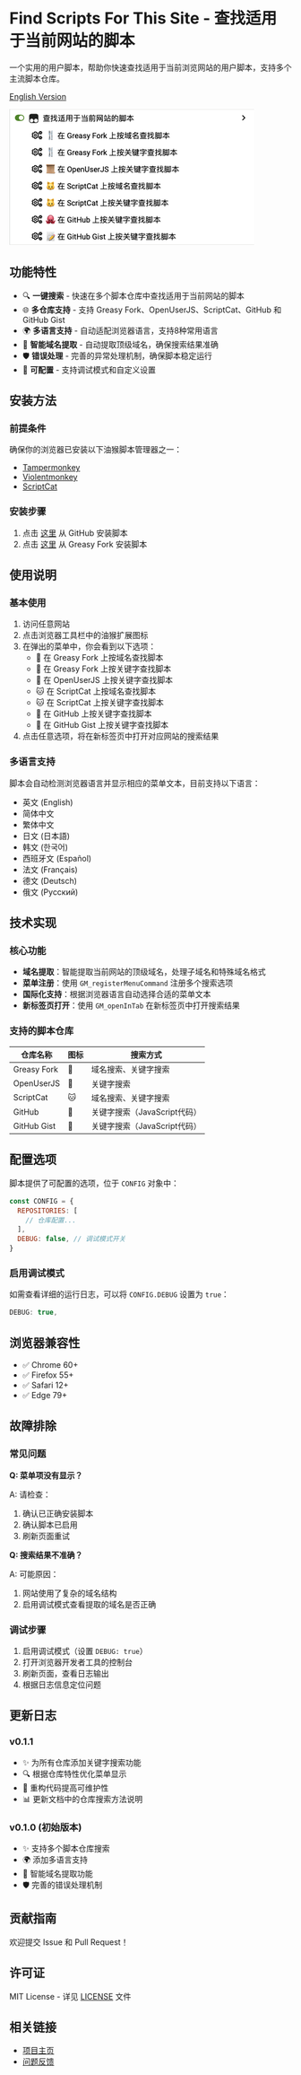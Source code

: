 # Find Scripts For This Site - 查找适用于当前网站的脚本

一个实用的用户脚本，帮助你快速查找适用于当前浏览网站的用户脚本，支持多个主流脚本仓库。

[English Version](https://github.com/utags/userscripts/blob/main/find-scripts-for-this-site/README.md)

![screenshot](https://raw.githubusercontent.com/utags/userscripts/main/assets/2025-09-25-19-48-03.png)

## 功能特性

- 🔍 **一键搜索** - 快速在多个脚本仓库中查找适用于当前网站的脚本
- 🌐 **多仓库支持** - 支持 Greasy Fork、OpenUserJS、ScriptCat、GitHub 和 GitHub Gist
- 🌍 **多语言支持** - 自动适配浏览器语言，支持8种常用语言
- 🧩 **智能域名提取** - 自动提取顶级域名，确保搜索结果准确
- 🛡️ **错误处理** - 完善的异常处理机制，确保脚本稳定运行
- 🔧 **可配置** - 支持调试模式和自定义设置

## 安装方法

### 前提条件

确保你的浏览器已安装以下油猴脚本管理器之一：

- [Tampermonkey](https://www.tampermonkey.net/)
- [Violentmonkey](https://violentmonkey.github.io/)
- [ScriptCat](https://scriptcat.org/)

### 安装步骤

1. 点击 [这里](https://github.com/utags/userscripts/raw/main/find-scripts-for-this-site/find-scripts-for-this-site.user.js) 从 GitHub 安装脚本
2. 点击 [这里](https://greasyfork.org/scripts/550659-find-scripts-for-this-site) 从 Greasy Fork 安装脚本

## 使用说明

### 基本使用

1. 访问任意网站
2. 点击浏览器工具栏中的油猴扩展图标
3. 在弹出的菜单中，你会看到以下选项：
   - 🍴 在 Greasy Fork 上按域名查找脚本
   - 🍴 在 Greasy Fork 上按关键字查找脚本
   - 📜 在 OpenUserJS 上按关键字查找脚本
   - 🐱 在 ScriptCat 上按域名查找脚本
   - 🐱 在 ScriptCat 上按关键字查找脚本
   - 🐙 在 GitHub 上按关键字查找脚本
   - 📝 在 GitHub Gist 上按关键字查找脚本
4. 点击任意选项，将在新标签页中打开对应网站的搜索结果

### 多语言支持

脚本会自动检测浏览器语言并显示相应的菜单文本，目前支持以下语言：

- 英文 (English)
- 简体中文
- 繁体中文
- 日文 (日本語)
- 韩文 (한국어)
- 西班牙文 (Español)
- 法文 (Français)
- 德文 (Deutsch)
- 俄文 (Русский)

## 技术实现

### 核心功能

- **域名提取**：智能提取当前网站的顶级域名，处理子域名和特殊域名格式
- **菜单注册**：使用 `GM_registerMenuCommand` 注册多个搜索选项
- **国际化支持**：根据浏览器语言自动选择合适的菜单文本
- **新标签页打开**：使用 `GM_openInTab` 在新标签页中打开搜索结果

### 支持的脚本仓库

| 仓库名称    | 图标 | 搜索方式                     |
| ----------- | ---- | ---------------------------- |
| Greasy Fork | 🍴   | 域名搜索、关键字搜索         |
| OpenUserJS  | 📜   | 关键字搜索                   |
| ScriptCat   | 🐱   | 域名搜索、关键字搜索         |
| GitHub      | 🐙   | 关键字搜索（JavaScript代码） |
| GitHub Gist | 📝   | 关键字搜索（JavaScript代码） |

## 配置选项

脚本提供了可配置的选项，位于 `CONFIG` 对象中：

```javascript
const CONFIG = {
  REPOSITORIES: [
    // 仓库配置...
  ],
  DEBUG: false, // 调试模式开关
}
```

### 启用调试模式

如需查看详细的运行日志，可以将 `CONFIG.DEBUG` 设置为 `true`：

```javascript
DEBUG: true,
```

## 浏览器兼容性

- ✅ Chrome 60+
- ✅ Firefox 55+
- ✅ Safari 12+
- ✅ Edge 79+

## 故障排除

### 常见问题

**Q: 菜单项没有显示？**

A: 请检查：

1. 确认已正确安装脚本
2. 确认脚本已启用
3. 刷新页面重试

**Q: 搜索结果不准确？**

A: 可能原因：

1. 网站使用了复杂的域名结构
2. 启用调试模式查看提取的域名是否正确

### 调试步骤

1. 启用调试模式（设置 `DEBUG: true`）
2. 打开浏览器开发者工具的控制台
3. 刷新页面，查看日志输出
4. 根据日志信息定位问题

## 更新日志

### v0.1.1

- ✨ 为所有仓库添加关键字搜索功能
- 🔍 根据仓库特性优化菜单显示
- 🧹 重构代码提高可维护性
- 📊 更新文档中的仓库搜索方法说明

### v0.1.0 (初始版本)

- ✨ 支持多个脚本仓库搜索
- 🌍 添加多语言支持
- 🧩 智能域名提取功能
- 🛡️ 完善的错误处理机制

## 贡献指南

欢迎提交 Issue 和 Pull Request！

## 许可证

MIT License - 详见 [LICENSE](https://github.com/utags/userscripts/blob/main/LICENSE) 文件

## 相关链接

- [项目主页](https://github.com/utags/userscripts)
- [问题反馈](https://github.com/utags/userscripts/issues)
